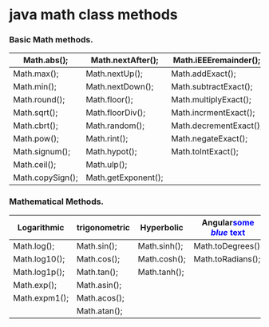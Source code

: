 # java math class methods

### Basic Math methods.


| Math.abs();      | Math.nextAfter();   | Math.iEEEremainder();  |
| ---------------- | ------------------- | ---------------------- |
| Math.max();      | Math.nextUp();      | Math.addExact();       |
| Math.min();      | Math.nextDown();    | Math.subtractExact();  |
| Math.round();    | Math.floor();       | Math.multiplyExact();  |
| Math.sqrt();     | Math.floorDiv();    | Math.incrmentExact();  |
| Math.cbrt();     | Math.random();      | Math.decrementExact(); |
| Math.pow();      | Math.rint();        | Math.negateExact();    |
| Math.signum();   | Math.hypot();       | Math.toIntExact();     |
| Math.ceil();     | Math.ulp();         |                        |
| Math.copySign(); | Math.getExponent(); |                        |

### Mathematical Methods.


| Logarithmic   | trigonometric | Hyperbolic   | Angular<span style="color:blue">some *blue* text</span> |
| ------------- | ------------- | ------------ | ------------------------------------------------------- |
| Math.log();   | Math.sin();   | Math.sinh(); | Math.toDegrees();                                       |
| Math.log10(); | Math.cos();   | Math.cosh(); | Math.toRadians();                                       |
| Math.log1p(); | Math.tan();   | Math.tanh(); | <br/>                                                   |
| Math.exp();   | Math.asin();  | <br/>        | <br/>                                                   |
| Math.expm1(); | Math.acos();  | <br/>        | <br/>                                                   |
| <br/>         | Math.atan();  | <br/>        | <br/>                                                   |
